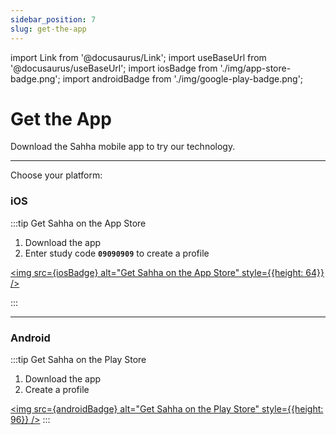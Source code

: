 ```yaml
---
sidebar_position: 7
slug: get-the-app
---
```


import Link from '@docusaurus/Link';
import useBaseUrl from '@docusaurus/useBaseUrl';
import iosBadge from './img/app-store-badge.png';
import androidBadge from './img/google-play-badge.png';

# Get the App

Download the Sahha mobile app to try our technology.

---

Choose your platform:

### iOS

:::tip Get Sahha on the App Store

1. Download the app
2. Enter study code **`09090909`** to create a profile

<a href="https://apps.apple.com/us/app/sahha/id1592241897" target="_blank"><img src={iosBadge} alt="Get Sahha on the App Store" style={{height: 64}} /></a>

:::

***

### Android

:::tip Get Sahha on the Play Store

1. Download the app
2. Create a profile

<a href="https://play.google.com/store/apps/details?id=showcase.sahha.android" target="_blank"><img src={androidBadge} alt="Get Sahha on the Play Store" style={{height: 96}} /></a>
:::
